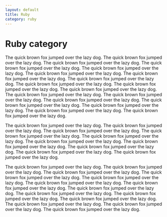 ```yaml
---
layout: default
title: Ruby
category: ruby
---
```


# Ruby category

The quick brown fox jumped over the lazy dog.  The quick brown fox jumped over the lazy dog. The quick brown fox jumped over the lazy dog.  The quick brown fox jumped over the lazy dog. The quick brown fox jumped over the lazy dog.  The quick brown fox jumped over the lazy dog. The quick brown fox jumped over the lazy dog.  The quick brown fox jumped over the lazy dog. The quick brown fox jumped over the lazy dog.  The quick brown fox jumped over the lazy dog. The quick brown fox jumped over the lazy dog.  The quick brown fox jumped over the lazy dog. The quick brown fox jumped over the lazy dog.  The quick brown fox jumped over the lazy dog. The quick brown fox jumped over the lazy dog.  The quick brown fox jumped over the lazy dog. The quick brown fox jumped over the lazy dog.  The quick brown fox jumped over the lazy dog.

The quick brown fox jumped over the lazy dog.  The quick brown fox jumped over the lazy dog. The quick brown fox jumped over the lazy dog.  The quick brown fox jumped over the lazy dog. The quick brown fox jumped over the lazy dog.  The quick brown fox jumped over the lazy dog. The quick brown fox jumped over the lazy dog.  The quick brown fox jumped over the lazy dog. The quick brown fox jumped over the lazy dog.  The quick brown fox jumped over the lazy dog.

The quick brown fox jumped over the lazy dog.  The quick brown fox jumped over the lazy dog. The quick brown fox jumped over the lazy dog.  The quick brown fox jumped over the lazy dog. The quick brown fox jumped over the lazy dog.  The quick brown fox jumped over the lazy dog. The quick brown fox jumped over the lazy dog.  The quick brown fox jumped over the lazy dog. The quick brown fox jumped over the lazy dog.  The quick brown fox jumped over the lazy dog. The quick brown fox jumped over the lazy dog.  The quick brown fox jumped over the lazy dog. The quick brown fox jumped over the lazy dog.  The quick brown fox jumped over the lazy dog. 